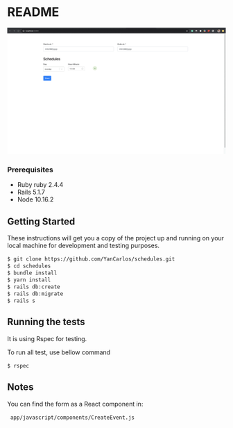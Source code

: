 # README

![](preview.gif)

### Prerequisites 

- Ruby ruby 2.4.4
- Rails 5.1.7
- Node 10.16.2

## Getting Started

These instructions will get you a copy of the project up and running on your local machine for development and testing purposes.

```
$ git clone https://github.com/YanCarlos/schedules.git
$ cd schedules
$ bundle install
$ yarn install
$ rails db:create
$ rails db:migrate
$ rails s
```


## Running the tests

It is using Rspec for testing.

To run all test, use bellow command
```
$ rspec
```

## Notes

You can find the form as a React component in:

```
 app/javascript/components/CreateEvent.js
``` 
